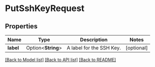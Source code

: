 # PutSshKeyRequest

## Properties

Name | Type | Description | Notes
------------ | ------------- | ------------- | -------------
**label** | Option<**String**> | A label for the SSH Key. | [optional]

[[Back to Model list]](../README.md#documentation-for-models) [[Back to API list]](../README.md#documentation-for-api-endpoints) [[Back to README]](../README.md)


